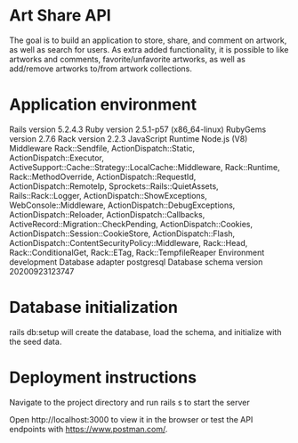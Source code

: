 # Art Share API

The goal is to build an application to store, share, and comment on artwork, as well as search for users.
As extra added functionality, it is possible to like artworks and comments, favorite/unfavorite artworks, as well as add/remove artworks to/from artwork collections.

# Application environment

Rails version             5.2.4.3
Ruby version              2.5.1-p57 (x86_64-linux)
RubyGems version          2.7.6
Rack version              2.2.3
JavaScript Runtime        Node.js (V8)
Middleware                Rack::Sendfile, ActionDispatch::Static, ActionDispatch::Executor, ActiveSupport::Cache::Strategy::LocalCache::Middleware, Rack::Runtime, Rack::MethodOverride, ActionDispatch::RequestId, ActionDispatch::RemoteIp, Sprockets::Rails::QuietAssets, Rails::Rack::Logger, ActionDispatch::ShowExceptions, WebConsole::Middleware, ActionDispatch::DebugExceptions, ActionDispatch::Reloader, ActionDispatch::Callbacks, ActiveRecord::Migration::CheckPending, ActionDispatch::Cookies, ActionDispatch::Session::CookieStore, ActionDispatch::Flash, ActionDispatch::ContentSecurityPolicy::Middleware, Rack::Head, Rack::ConditionalGet, Rack::ETag, Rack::TempfileReaper
Environment               development
Database adapter          postgresql
Database schema version   20200923123747

# Database initialization

rails db:setup will create the database, load the schema, and initialize with the seed data.

# Deployment instructions

Navigate to the project directory and run rails s to start the server

Open http://localhost:3000 to view it in the browser or test the API endpoints with https://www.postman.com/.
